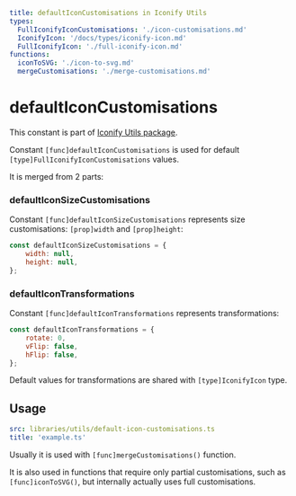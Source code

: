 ```yaml
title: defaultIconCustomisations in Iconify Utils
types:
  FullIconifyIconCustomisations: './icon-customisations.md'
  IconifyIcon: '/docs/types/iconify-icon.md'
  FullIconifyIcon: './full-iconify-icon.md'
functions:
  iconToSVG: './icon-to-svg.md'
  mergeCustomisations: './merge-customisations.md'
```

# defaultIconCustomisations

This constant is part of [Iconify Utils package](./index.md).

Constant `[func]defaultIconCustomisations` is used for default `[type]FullIconifyIconCustomisations` values.

It is merged from 2 parts:

### defaultIconSizeCustomisations

Constant `[func]defaultIconSizeCustomisations` represents size customisations: `[prop]width` and `[prop]height`:

```js
const defaultIconSizeCustomisations = {
	width: null,
	height: null,
};
```

### defaultIconTransformations

Constant `[func]defaultIconTransformations` represents transformations:

```js
const defaultIconTransformations = {
	rotate: 0,
	vFlip: false,
	hFlip: false,
};
```

Default values for transformations are shared with `[type]IconifyIcon` type.

## Usage

```yaml
src: libraries/utils/default-icon-customisations.ts
title: 'example.ts'
```

Usually it is used with `[func]mergeCustomisations()` function.

It is also used in functions that require only partial customisations, such as `[func]iconToSVG()`, but internally actually uses full customisations.
